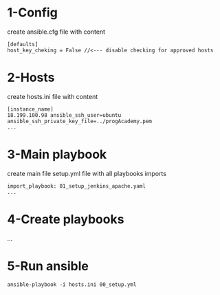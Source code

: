 # 1-Config

create ansible.cfg file with content

```
[defaults]
host_key_cheking = False //<--- disable checking for approved hosts
```

# 2-Hosts

create hosts.ini file with content

```
[instance_name]
18.199.100.98 ansible_ssh_user=ubuntu ansible_ssh_private_key_file=../progAcademy.pem
...
```

# 3-Main playbook

create main file setup.yml file with all playbooks imports

```
import_playbook: 01_setup_jenkins_apache.yaml
...
```

# 4-Create playbooks

...

# 5-Run ansible

```
ansible-playbook -i hosts.ini 00_setup.yml
```
